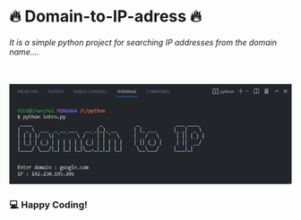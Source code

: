  # 🔥 Domain-to-IP-adress 🔥
###### It is a simple python project for searching IP addresses from the domain name....  
<br/>

<img src="https://github.com/chanchol-kumar/Domain-to-IP-adress/blob/main/demo.PNG" width="3000" title="interface"/> 
<br/>

### 💻 Happy Coding!
